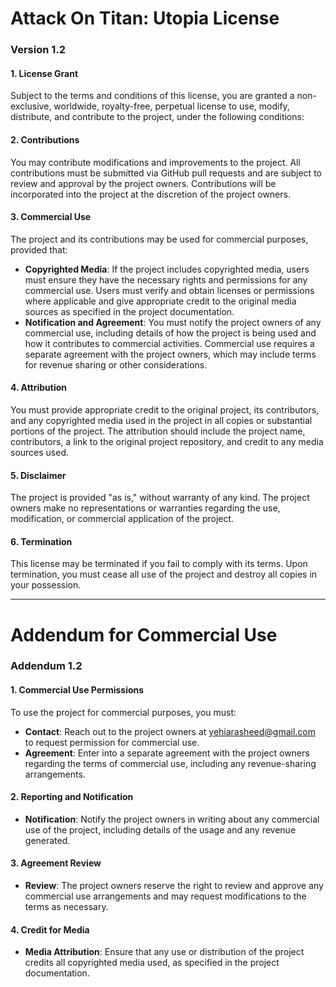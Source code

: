 # Attack On Titan: Utopia License

### Version 1.2

#### 1. License Grant
Subject to the terms and conditions of this license, you are granted a non-exclusive, worldwide, royalty-free, perpetual license to use, modify, distribute, and contribute to the project, under the following conditions:

#### 2. Contributions  
You may contribute modifications and improvements to the project. All contributions must be submitted via GitHub pull requests and are subject to review and approval by the project owners. Contributions will be incorporated into the project at the discretion of the project owners.

#### 3. Commercial Use  
The project and its contributions may be used for commercial purposes, provided that:  
- **Copyrighted Media**: If the project includes copyrighted media, users must ensure they have the necessary rights and permissions for any commercial use. Users must verify and obtain licenses or permissions where applicable and give appropriate credit to the original media sources as specified in the project documentation.  
- **Notification and Agreement**: You must notify the project owners of any commercial use, including details of how the project is being used and how it contributes to commercial activities. Commercial use requires a separate agreement with the project owners, which may include terms for revenue sharing or other considerations.

#### 4. Attribution  
You must provide appropriate credit to the original project, its contributors, and any copyrighted media used in the project in all copies or substantial portions of the project. The attribution should include the project name, contributors, a link to the original project repository, and credit to any media sources used.

#### 5. Disclaimer  
The project is provided "as is," without warranty of any kind. The project owners make no representations or warranties regarding the use, modification, or commercial application of the project.

#### 6. Termination  
This license may be terminated if you fail to comply with its terms. Upon termination, you must cease all use of the project and destroy all copies in your possession.

---

# Addendum for Commercial Use

### Addendum 1.2

#### 1. Commercial Use Permissions  
To use the project for commercial purposes, you must:  
- **Contact**: Reach out to the project owners at yehiarasheed@gmail.com to request permission for commercial use.  
- **Agreement**: Enter into a separate agreement with the project owners regarding the terms of commercial use, including any revenue-sharing arrangements.

#### 2. Reporting and Notification  
- **Notification**: Notify the project owners in writing about any commercial use of the project, including details of the usage and any revenue generated.

#### 3. Agreement Review  
- **Review**: The project owners reserve the right to review and approve any commercial use arrangements and may request modifications to the terms as necessary.

#### 4. Credit for Media  
- **Media Attribution**: Ensure that any use or distribution of the project credits all copyrighted media used, as specified in the project documentation.
